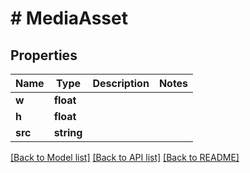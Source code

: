 # # MediaAsset

## Properties

Name | Type | Description | Notes
------------ | ------------- | ------------- | -------------
**w** | **float** |  |
**h** | **float** |  |
**src** | **string** |  |

[[Back to Model list]](../../README.md#models) [[Back to API list]](../../README.md#endpoints) [[Back to README]](../../README.md)
